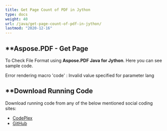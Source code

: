 ```yaml
---
title: Get Page Count of PDF in Jython
type: docs
weight: 40
url: /java/get-page-count-of-pdf-in-jython/
lastmod: "2020-12-16"
---
```



## **Aspose.PDF - Get Page
To Check File Format using **Aspose.PDF Java for Jython**. Here you can see sample code.

Error rendering macro 'code' : Invalid value specified for parameter lang

## **Download Running Code
Download running code from any of the below mentioned social coding sites:

- [CodePlex](https://asposepdfjavajython.codeplex.com/releases)
- [GitHub](https://github.com/aspose-pdf/Aspose.PDF-for-Java/releases)
